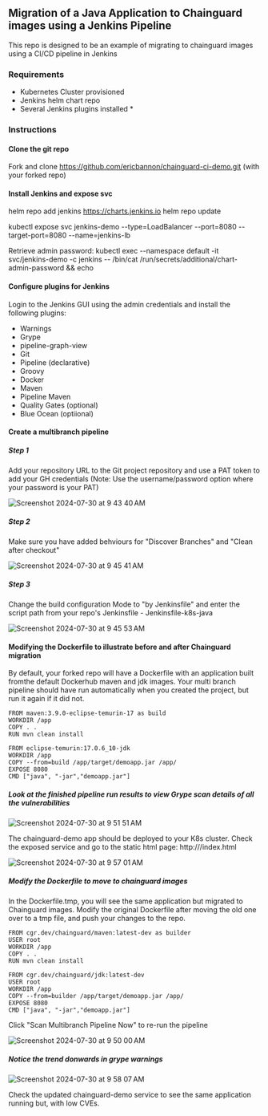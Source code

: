 ## Migration of a Java Application to Chainguard images using a Jenkins Pipeline 

This repo is designed to be an example of migrating to chainguard images using a CI/CD pipeline in Jenkins

### Requirements
- Kubernetes Cluster provisioned
- Jenkins helm chart repo
- Several Jenkins plugins installed
  * 

### Instructions

#### Clone the git repo

Fork and clone https://github.com/ericbannon/chainguard-ci-demo.git (with your forked repo)

#### Install Jenkins and expose svc

helm repo add jenkins https://charts.jenkins.io
helm repo update

kubectl expose svc jenkins-demo --type=LoadBalancer --port=8080 --target-port=8080 --name=jenkins-lb

Retrieve admin password:  kubectl exec --namespace default -it svc/jenkins-demo -c jenkins -- /bin/cat /run/secrets/additional/chart-admin-password && echo

#### Configure plugins for Jenkins

Login to the Jenkins GUI using the admin credentials and install the following plugins:

- Warnings
- Grype
- pipeline-graph-view
- Git
- Pipeline (declarative)
- Groovy
- Docker
- Maven
- Pipeline Maven
- Quality Gates (optional)
- Blue Ocean (optiional)

#### Create a multibranch pipeline

##### Step 1

Add your repository URL to the Git project repository and use a PAT token to add your GH credentials (Note: Use the username/password option where your password is your PAT)

![Screenshot 2024-07-30 at 9 43 40 AM](https://github.com/user-attachments/assets/64e08e7b-c4cf-48d3-8353-0ba976945b1e)

##### Step 2

Make sure you have added behviours for "Discover Branches" and "Clean after checkout"

![Screenshot 2024-07-30 at 9 45 41 AM](https://github.com/user-attachments/assets/64118af3-5482-45c7-ae89-465ad2882847)

##### Step 3

Change the build configuration Mode to "by Jenkinsfile" and enter the script path from your repo's Jenkinsfile - Jenkinsfile-k8s-java

![Screenshot 2024-07-30 at 9 45 53 AM](https://github.com/user-attachments/assets/c82af264-d285-4e9e-bec8-11e182cf8ae8)

#### Modifying the Dockerfile to illustrate before and after Chainguard migration 

By default, your forked repo will have a Dockerfile with an application built fromthe default Dockerhub maven and jdk images. Your multi branch pipeline should have run automatically when you created the project, but run it again if it did not. 

```
FROM maven:3.9.0-eclipse-temurin-17 as build
WORKDIR /app
COPY . .
RUN mvn clean install

FROM eclipse-temurin:17.0.6_10-jdk
WORKDIR /app
COPY --from=build /app/target/demoapp.jar /app/
EXPOSE 8080
CMD ["java", "-jar","demoapp.jar"]
```

##### Look at the finished pipeline run results to view Grype scan details of all the vulnerabilities

![Screenshot 2024-07-30 at 9 51 51 AM](https://github.com/user-attachments/assets/b6d1d5e8-6a24-4467-8308-d15070be3de1)

The chainguard-demo app should be deployed to your K8s cluster. Check the exposed service and go to the static html page: http://<your-service>/index.html

![Screenshot 2024-07-30 at 9 57 01 AM](https://github.com/user-attachments/assets/c964360c-f76e-45ff-a6e7-3777e89571bd)

##### Modify the Dockerfile to move to chainguard images

In the Dockerfile.tmp, you will see the same application but migrated to Chainguard images. Modify the original Dockerfile after moving the old one over to a tmp file, and push your changes to the repo. 

```
FROM cgr.dev/chainguard/maven:latest-dev as builder
USER root
WORKDIR /app
COPY . .
RUN mvn clean install

FROM cgr.dev/chainguard/jdk:latest-dev
USER root
WORKDIR /app
COPY --from=builder /app/target/demoapp.jar /app/
EXPOSE 8080
CMD ["java", "-jar","demoapp.jar"]
```

Click "Scan Multibranch Pipeline Now" to re-run the pipeline

![Screenshot 2024-07-30 at 9 50 00 AM](https://github.com/user-attachments/assets/e590f64d-1aaf-4e8a-a55f-a964dec36159)

##### Notice the trend donwards in grype warnings

![Screenshot 2024-07-30 at 9 58 07 AM](https://github.com/user-attachments/assets/e9cddd2f-f158-4b79-bd62-bc946113e2c5)

Check the updated chainguard-demo service to see the same application running but, with low CVEs. 
